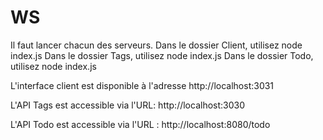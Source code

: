 # WS
Il faut lancer chacun des serveurs.
Dans le dossier Client, utilisez node index.js
Dans le dossier Tags, utilisez node index.js
Dans le dossier Todo, utilisez node index.js

L'interface client est disponible à l'adresse http://localhost:3031

L'API Tags est accessible via l'URL: http://localhost:3030

L'API Todo est accessible via l'URL : http://localhost:8080/todo
